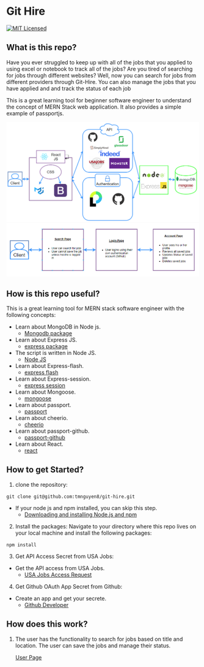 # Git Hire
[![MIT Licensed](https://img.shields.io/badge/license-MIT-blue.svg)](LICENSE)


## What is this repo?
Have you ever struggled to keep up with all of the jobs that you applied to using excel or notebook to track all of the jobs? Are you tired of searching for jobs through different websites? Well, now you can search for jobs from different providers through Git-Hire. You can also manage the jobs that you have applied and and track the status of each job

This is a great learning tool for beginner software engineer to understand the concept of MERN Stack web application. It also provides a simple example of passportjs.

 ![](./assets/images/App-architect.png)
  ![](./assets/images/App-functionality.png)

## How is this repo useful?
This is a great learning tool for MERN stack software engineer with the following concepts:

* Learn about MongoDB in Node js. 
    * [Mongodb package](https://www.npmjs.com/package/mongodb)
* Learn about Express JS.
    * [express package](https://www.npmjs.com/package/express)
* The script is written in Node JS.
    * [Node JS](https://nodejs.org/en/)
* Learn about Express-flash.
    * [express flash](https://www.npmjs.com/package/express-flash)
* Learn about Express-session.
    * [express session](https://www.npmjs.com/package/express-session)
* Learn about Mongoose.
    * [mongoose](https://www.npmjs.com/package/mongoose)
* Learn about passport.
    * [passport](https://www.npmjs.com/package/passport)
* Learn about cheerio.
    * [cheerio](https://www.npmjs.com/package/cheerio)
* Learn about passport-github.
    * [passport-github](https://www.npmjs.com/package/passport-github)
* Learn about React.
    * [react](https://www.npmjs.com/package/react)

## How to get Started?
1. clone the repository:
```git
git clone git@github.com:tmnguyen8/git-hire.git
```
* If your node js and npm installed, you can skip this step.
  * [Downloading and installing Node.js and npm](https://docs.npmjs.com/downloading-and-installing-node-js-and-npm)

2. Install the packages:
Navigate to your directory where this repo lives on your local machine and install the following packages:
```git
npm install
```

3. Get API Access Secret from USA Jobs:
* Get the API access from USA Jobs.
    * [USA Jobs Access Request](https://developer.usajobs.gov/APIRequest/Index)


4. Get Github OAuth App Secret from Github:
* Create an app and get your secrete.
    * [Github Developer](https://developer.github.com/apps/building-oauth-apps/authorizing-oauth-apps/)


## How does this work?
1. The user has the functionality to search for jobs based on title and location. The user can save the jobs and manage their status.

    [User Page](https://git-hire.herokuapp.com/)
